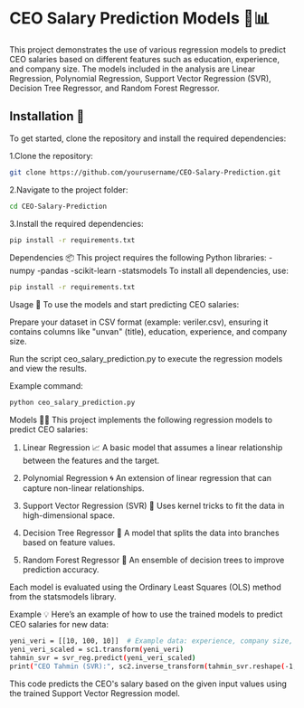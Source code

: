 # CEO Salary Prediction Models 💼📊

This project demonstrates the use of various regression models to predict CEO salaries based on different features such as education, experience, and company size. The models included in the analysis are Linear Regression, Polynomial Regression, Support Vector Regression (SVR), Decision Tree Regressor, and Random Forest Regressor.

## Installation 🔧

To get started, clone the repository and install the required dependencies:

1.Clone the repository:
  ```bash
  git clone https://github.com/yourusername/CEO-Salary-Prediction.git
  ```
2.Navigate to the project folder:
  ```bash
  cd CEO-Salary-Prediction
  ```
3.Install the required dependencies:
  ```bash
  pip install -r requirements.txt
  ```
Dependencies 📦
This project requires the following Python libraries:
-numpy
-pandas
-scikit-learn
-statsmodels
To install all dependencies, use:
  ```bash
  pip install -r requirements.txt
  ```
Usage 🚀
To use the models and start predicting CEO salaries:

Prepare your dataset in CSV format (example: veriler.csv), ensuring it contains columns like "unvan" (title), education, experience, and company size.

Run the script ceo_salary_prediction.py to execute the regression models and view the results.

Example command:
  ```bash
  python ceo_salary_prediction.py
  ```
Models 🧑‍🏫
This project implements the following regression models to predict CEO salaries:

1. Linear Regression 📈
A basic model that assumes a linear relationship between the features and the target.

2. Polynomial Regression 🌀
An extension of linear regression that can capture non-linear relationships.

3. Support Vector Regression (SVR) 🔮
Uses kernel tricks to fit the data in high-dimensional space.

4. Decision Tree Regressor 🌳
A model that splits the data into branches based on feature values.

5. Random Forest Regressor 🌲
An ensemble of decision trees to improve prediction accuracy.

Each model is evaluated using the Ordinary Least Squares (OLS) method from the statsmodels library.

Example 💡
Here’s an example of how to use the trained models to predict CEO salaries for new data:

  ```bash
  yeni_veri = [[10, 100, 10]]  # Example data: experience, company size, and education
  yeni_veri_scaled = sc1.transform(yeni_veri)
  tahmin_svr = svr_reg.predict(yeni_veri_scaled)
  print("CEO Tahmin (SVR):", sc2.inverse_transform(tahmin_svr.reshape(-1, 1)))
  ```
This code predicts the CEO's salary based on the given input values using the trained Support Vector Regression model.





